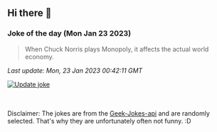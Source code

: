 ## Hi there 👋

### Joke of the day (Mon Jan 23 2023)
<!-- joke -->
>When Chuck Norris plays Monopoly, it affects the actual world economy.
<!-- /joke -->

*Last update: Mon, 23 Jan 2023 00:42:11 GMT*

[![Update joke](https://github.com/nclskfm/nclskfm/actions/workflows/joke.yml/badge.svg)](https://github.com/nclskfm/nclskfm/actions/workflows/joke.yml)

<br><br>
Disclaimer: The jokes are from the [Geek-Jokes-api](https://github.com/sameerkumar18/geek-joke-api) and are randomly selected. That's why they are unfortunately often not funny. :D

